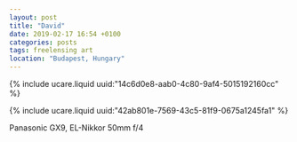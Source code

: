 ```yaml
---
layout: post
title: "David"
date: 2019-02-17 16:54 +0100
categories: posts
tags: freelensing art
location: "Budapest, Hungary"
---
```


{% include ucare.liquid uuid:"14c6d0e8-aab0-4c80-9af4-5015192160cc" %}

{% include ucare.liquid uuid:"42ab801e-7569-43c5-81f9-0675a1245fa1" %}

Panasonic GX9, EL-Nikkor 50mm f/4
